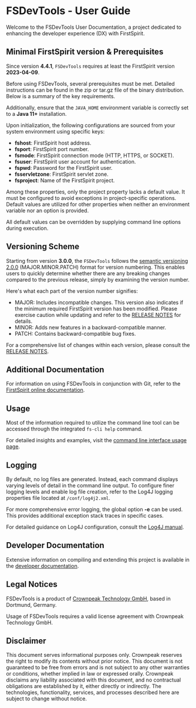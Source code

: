 # FSDevTools - User Guide

Welcome to the FSDevTools User Documentation, a project dedicated to enhancing the developer experience (DX) with
FirstSpirit.

## Minimal FirstSpirit version & Prerequisites

Since version **4.4.1**, `FSDevTools` requires at least the FirstSpirit version **2023-04-09**.

Before using FSDevTools, several prerequisites must be met. Detailed instructions can be found in the zip or tar.gz file
of the binary distribution. Below is a summary of the key requirements.

Additionally, ensure that the `JAVA_HOME` environment variable is correctly set to a **Java 11+** installation.

Upon initialization, the following configurations are sourced from your system environment using specific keys:

- **fshost**: FirstSpirit host address.
- **fsport**: FirstSpirit port number.
- **fsmode**: FirstSpirit connection mode (HTTP, HTTPS, or SOCKET).
- **fsuser**: FirstSpirit user account for authentication.
- **fspwd**: Password for the FirstSpirit user.
- **fsservletzone**: FirstSpirit servlet zone.
- **fsproject**: Name of the FirstSpirit project.

Among these properties, only the project property lacks a default value. It must be configured to avoid exceptions in
project-specific operations. Default values are utilized for other properties when neither an environment variable nor
an option is provided.

All default values can be overridden by supplying command line options during execution.

## Versioning Scheme

Starting from version **3.0.0**, the `FSDevTools` follows
the [semantic versioning 2.0.0](https://semver.org/#semantic-versioning-200) (MAJOR.MINOR.PATCH) format for version
numbering. This enables users to quickly determine whether there are any breaking changes compared to the previous
release, simply by examining the version number.

Here's what each part of the version number signifies:

- MAJOR: Includes incompatible changes. This version also indicates if the minimum required FirstSpirit version has been
  modified. Please exercise caution while updating and refer to the [RELEASE NOTES](RELEASENOTES.md) for details.
- MINOR: Adds new features in a backward-compatible manner.
- PATCH: Contains backward-compatible bug fixes.

For a comprehensive list of changes within each version, please consult the [RELEASE NOTES](RELEASENOTES.md).

## Additional Documentation

For information on using FSDevTools in conjunction with Git, refer to
the [FirstSpirit online documentation](https://docs.e-spirit.com/odfs/edocs/sync/introduction/index.html).

## Usage

Most of the information required to utilize the command line tool can be accessed through the integrated `fs-cli help`
command.

For detailed insights and examples, visit the [command line interface usage page](documentation/CLI_USAGE.md).

## Logging

By default, no log files are generated. Instead, each command displays varying levels of detail in the command line
output. To configure finer logging levels and enable log file creation, refer to the Log4J logging properties file
located at `/conf/log4j2.xml`.

For more comprehensive error logging, the global option **-e** can be used. This provides additional exception stack
traces in specific cases.

For detailed guidance on Log4J configuration, consult the [Log4J manual](https://logging.apache.org/log4j/2.x/manual/).

## Developer Documentation

Extensive information on compiling and extending this project is available in
the [developer documentation](documentation/DEV_DOC.md).

## Legal Notices

FSDevTools is a product of [Crownpeak Technology GmbH](https://www.e-spirit.com), based in Dortmund, Germany.

Usage of FSDevTools requires a valid license agreement with Crownpeak Technology GmbH.

## Disclaimer

This document serves informational purposes only. Crownpeak reserves the right to modify its contents without prior
notice. This document is not guaranteed to be free from errors and is not subject to any other warranties or conditions,
whether implied in law or expressed orally. Crownpeak disclaims any liability associated with this document, and no
contractual obligations are established by it, either directly or indirectly. The technologies, functionality, services,
and processes described here are subject to change without notice.
